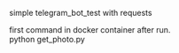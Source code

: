 simple telegram_bot_test with requests

first command in docker container after run.   
      python get_photo.py
